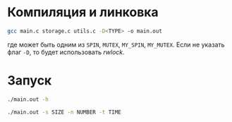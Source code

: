 # Компиляция и линковка

```Bash
gcc main.c storage.c utils.c -D<TYPE> -o main.out 
```

где *<Type>* может быть одним из `SPIN`, `MUTEX`, `MY_SPIN`, `MY_MUTEX`. Если не указать флаг `-D`, то будет использовать *rwlock*.

# Запуск

```Bash
./main.out -h
```

```Bash
./main.out -s SIZE -n NUMBER -t TIME
```
